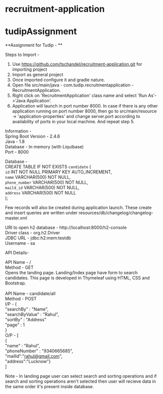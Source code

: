 # recruitment-application
# tudipAssignment
**Assignment for Tudip - **<br />

Steps to Import - <br />
1. Use https://github.com/tschandel/recruitment-application.git for importing project<br />
2. Import as general project<br />
3. Once imported configure it and gradle nature.<br />
4. Open file src/main/java - com.tudip.recruitmentapplication - RecruitmentApplication.<br />
5. Right click on 'RecruitmentApplication' class name and select 'Run As'->'Java Application'.<br />
6. Application will launch in port number 8000. In case if there is any other application running on port number 8000, then go to src/main/resource -> 'application-properties' and change server.port according to availability of ports in your local machine. And repeat step 5. <br />


Information -<br />
Spring Boot Version - 2.4.6<br />
Java - 1.8<br />
Database - In memory (with Liquibase)<br />
Port - 8000<br />

Database - <br />
CREATE TABLE IF NOT EXISTS `candidate` (<br />
    `id` INT NOT NULL PRIMARY KEY AUTO_INCREMENT,<br />
    `name` VARCHAR(500) NOT NULL,<br />
    `phone_number` VARCHAR(500) NOT NULL,<br />
    `maild_id` VARCHAR(500) NOT NULL,<br />
    `address` VARCHAR(500) NOT NULL<br />
);<br />

Few records will also be created during application launch. These create and insert queries are written under resources/db/changelog/changelog-master.xml<br />

URI to open h2 database - http://localhost:8000/h2-console<br />
Driver class - org.h2.Driver<br />
JDBC URL - jdbc:h2:mem:testdb<br />
Username - sa<br />


API Details- <br />

API Name - /<br />
Method - GET <br />
Opens the landing page. Landing/Index page have form to search candidates. This page is developed in Thymeleaf using HTML, CSS and Bootstrap.<br />
<br />
API Name - candidate/all<br />
Method - POST<br />
I/P - {<br />
	"searchBy" : "Name",<br />
	"searchByValue" : "Rahul",<br />
	"sortBy" : "Address"<br />
	"page" : 1<br />
}<br />
O/P - [<br />
	{<br />
  "name" : "Rahul", <br />
  "phoneNumber" : "9340665685", <br />
  "mailId":"rahul@gmail.com", <br />
  "address":"Lucknow"}<br />
]<br />

Note - In landing page user can select search and sorting operations and if search and sorting operations aren't selected then user will recieve data in the same order it's present inside database.
